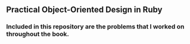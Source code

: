 ## Practical Object-Oriented Design in Ruby

### Included in this repository are the problems that I worked on throughout the book.
